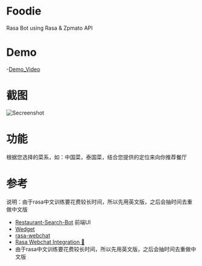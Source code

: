 # Foodie
Rasa Bot using Rasa & Zpmato API

# Demo
-[Demo_Video](https://youtu.be/ZSREaVgo3Y0)

# 截图
![Secreenshot](https://github.com/Sugar-Joe/RestrauranBot/blob/master/1.PNG)

# 功能
根据您选择的菜系，如：中国菜，泰国菜，结合您提供的定位来向你推荐餐厅

# 参考
说明：由于rasa中文训练要花费较长时间，所以先用英文版，之后会抽时间去重做中文版
- [Restaurant-Search-Bot](https://github.com/JiteshGaikwad/Restaurant-Search-Bot)
前端UI
- [Wedget](https://github.com/JiteshGaikwad/Chatbot-Widget)
- [rasa-webchat](https://github.com/botfront/rasa-webchat)
- [Rasa Webchat Integration 🤖](https://www.youtube.com/watch?v=J1n3Y8SVxVM&t=228s)
- 由于rasa中文训练要花费较长时间，所以先用英文版，之后会抽时间去重做中文版
